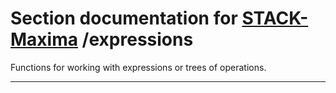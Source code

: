 <!-- NOTE! This file is autogenerated from files under stack/maximasrc do not edit here. -->
# Section documentation for [STACK-Maxima](../) /expressions

Functions for working with expressions or trees of operations.


---

